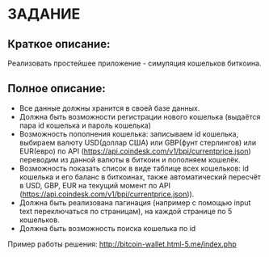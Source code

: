 # ЗАДАНИЕ

## Краткое описание:
Реализовать простейшее приложение - симуляция кошельков биткоина.

## Полное описание:
* Все данные должны хранится в своей базе данных.
* Должна быть возможности регистрации нового кошелька (выдаётся пара id кошелька и пароль кошелька)
* Возможность пополнения кошелька: записываем id кошелька, выбираем валюту USD(доллар США) или GBP(фунт стерлингов) или EUR(евро) по API (https://api.coindesk.com/v1/bpi/currentprice.json) переводим из данной валюты в биткоин и пополняем кошелёк.
* Возможность показать список в виде таблице всех кошельков: id кошелька и его баланс в биткоинах, также автоматический пересчёт в USD, GBP, EUR на текущий момент по API (https://api.coindesk.com/v1/bpi/currentprice.json)).
* Должна быть реализована пагинация (например с помощью input text переключаться по страницам), на каждой странице по 5 кошельков.
* Должна быть возможность поиска кошелька по id

Пример работы решения: http://bitcoin-wallet.html-5.me/index.php
